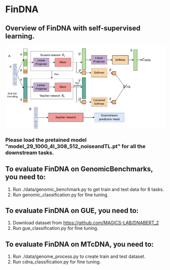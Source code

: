 # FinDNA
## Overview of FinDNA with self-supervised learning.
![image](https://github.com/wiedersehne/FinDNA/blob/main/findna.png)
### Please load the pretained model "model_29_1000_4l_308_512_noiseandTL.pt" for all the downstream tasks.
## To evaluate FinDNA on GenomicBenchmarks, you need to:
1) Run ./data/genomic_benchmark.py to get train and test data for 8 tasks.
2) Run genomic_classification.py for fine tuning.

## To evaluate FinDNA on GUE, you need to:
1) Download dataset from https://github.com/MAGICS-LAB/DNABERT_2
2) Run gue_classification.py for fine tuning.

## To evaluate FinDNA on MTcDNA, you need to:
1) Run ./data/genome_process.py to create train and test dataset.
2) Run cdna_classification.py for fine tuning.
